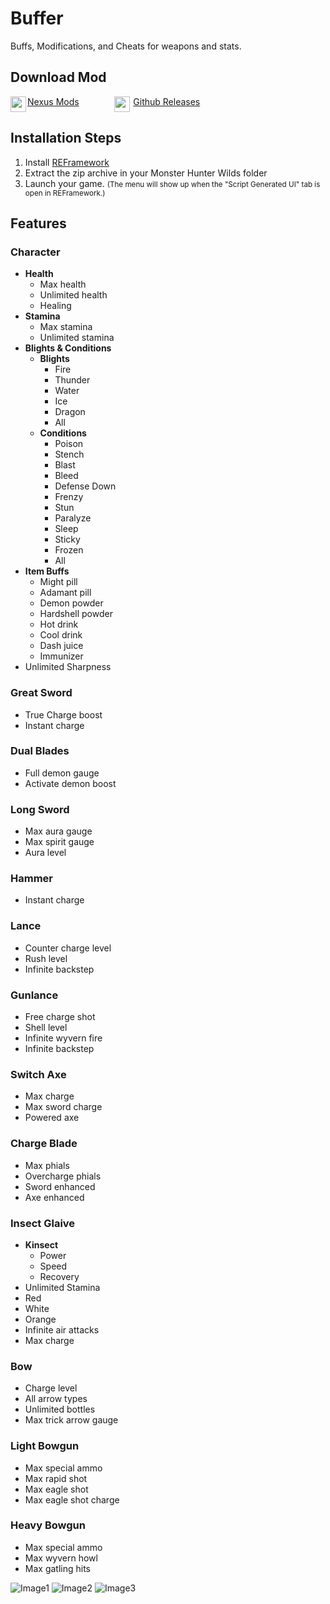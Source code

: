 # Buffer

Buffs, Modifications, and Cheats for weapons and stats.

## Download Mod

<div style="display:flex;">
   <div style="display: flex; flex-basis: 33%">
      <img src="https://styles.redditmedia.com/t5_2y0at/styles/communityIcon_7l4gbrorhdia1.png" width=25 height=25 style="padding-right: 2px">
      <a href="https://www.nexusmods.com/monsterhunterwilds/mods/299" >Nexus Mods</a>
   </div>
   <div style="display: flex; flex-basis: 33%">
      <img src="https://cdn.freebiesupply.com/logos/large/2x/github-icon-1-logo-black-and-white.png" width=25 height=25 style="padding-right: 5px">
      <a href="/releases">Github Releases</a>
   </div>
</div>

## Installation Steps

1. Install [REFramework](https://www.nexusmods.com/monsterhunterwilds/mods/93)
2. Extract the zip archive in your Monster Hunter Wilds folder
3. Launch your game. <small>(The menu will show up when the "Script Generated UI" tab is open in REFramework.)</small>

## Features

### Character

- **Health**
  - Max health
  - Unlimited health
  - Healing
- **Stamina**
  - Max stamina
  - Unlimited stamina
- **Blights & Conditions**
  - **Blights**
    - Fire
    - Thunder
    - Water
    - Ice
    - Dragon
    - All
  - **Conditions**
    - Poison
    - Stench
    - Blast
    - Bleed
    - Defense Down
    - Frenzy
    - Stun
    - Paralyze
    - Sleep
    - Sticky
    - Frozen
    - All
- **Item Buffs**
  - Might pill
  - Adamant pill
  - Demon powder
  - Hardshell powder
  - Hot drink
  - Cool drink
  - Dash juice
  - Immunizer
- Unlimited Sharpness

### Great Sword

- True Charge boost
- Instant charge

### Dual Blades

- Full demon gauge
- Activate demon boost

### Long Sword

- Max aura gauge
- Max spirit gauge
- Aura level

### Hammer

- Instant charge

### Lance

- Counter charge level
- Rush level
- Infinite backstep

### Gunlance

- Free charge shot
- Shell level
- Infinite wyvern fire
- Infinite backstep

### Switch Axe

- Max charge
- Max sword charge
- Powered axe

### Charge Blade

- Max phials
- Overcharge phials
- Sword enhanced
- Axe enhanced

### Insect Glaive

- **Kinsect**
  - Power
  - Speed
  - Recovery
- Unlimited Stamina
- Red
- White
- Orange
- Infinite air attacks
- Max charge

### Bow

- Charge level
- All arrow types
- Unlimited bottles
- Max trick arrow gauge

### Light Bowgun

- Max special ammo
- Max rapid shot
- Max eagle shot
- Max eagle shot charge

### Heavy Bowgun

- Max special ammo
- Max wyvern howl
- Max gatling hits

![Image1](https://staticdelivery.nexusmods.com/mods/6993/images/299/299-1741571388-775950960.png)
![Image2](https://staticdelivery.nexusmods.com/mods/6993/images/299/299-1741571385-2091846160.png)
![Image3](https://staticdelivery.nexusmods.com/mods/6993/images/299/299-1741571385-1197945299.png)
